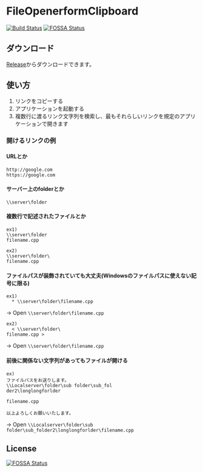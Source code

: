# FileOpenerformClipboard

[![Build Status](https://dev.azure.com/gothwasawasa/FileOpenerformClipboard/_apis/build/status/github_master?branchName=master)](https://dev.azure.com/gothwasawasa/FileOpenerformClipboard/_build/latest?definitionId=6&branchName=master)
[![FOSSA Status](https://app.fossa.io/api/projects/git%2Bgithub.com%2Fkagerouttepaso%2FFileOpenerformClipboard.svg?type=shield)](https://app.fossa.io/projects/git%2Bgithub.com%2Fkagerouttepaso%2FFileOpenerformClipboard?ref=badge_shield)

## ダウンロード

[Release](https://github.com/kagerouttepaso/FileOpenerformClipboard/releases)からダウンロードできます。

## 使い方

1. リンクをコピーする
1. アプリケーションを起動する
1. 複数行に渡るリンク文字列を検索し、最もそれらしいリンクを規定のアプリケーションで開きます

### 開けるリンクの例

#### URLとか

``` text
http://google.com
https://google.com
```

#### サーバー上のfolderとか

``` text
\\server\folder
```

#### 複数行で記述されたファイルとか

``` text
ex1)
\\server\folder
filename.cpp

ex2)
\\server\folder\
filename.cpp
```

#### ファイルパスが装飾されていても大丈夫(Windowsのファイルパスに使えない記号に限る)

``` text
ex1)
  * \\server\folder\filename.cpp
```

→ Open `\\server\folder\filename.cpp`

``` text
ex2)
  < \\server\folder\
filename.cpp >
```

→ Open `\\server\folder\filename.cpp`

#### 前後に関係ない文字列があってもファイルが開ける

``` text
ex)
ファイルパスをお送りします。
\\Localserver\folder\sub folder\sub_fol
der2\longlongforlder

filename.cpp

以上よろしくお願いいたします。
```

-> Open `\\Localserver\folder\sub folder\sub_folder2\longlongforlder\filename.cpp`


## License
[![FOSSA Status](https://app.fossa.io/api/projects/git%2Bgithub.com%2Fkagerouttepaso%2FFileOpenerformClipboard.svg?type=large)](https://app.fossa.io/projects/git%2Bgithub.com%2Fkagerouttepaso%2FFileOpenerformClipboard?ref=badge_large)